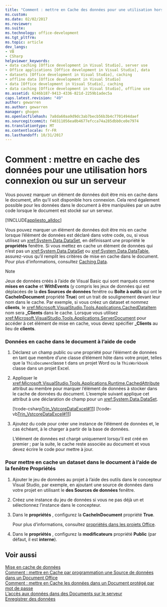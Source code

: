 ```yaml
---
title: "Comment : mettre en Cache des données pour une utilisation hors connexion ou sur un serveur | Documents Microsoft"
ms.custom: 
ms.date: 02/02/2017
ms.reviewer: 
ms.suite: 
ms.technology: office-development
ms.tgt_pltfrm: 
ms.topic: article
dev_langs:
- VB
- CSharp
helpviewer_keywords:
- data caching [Office development in Visual Studio], server use
- Office applications [Office development in Visual Studio], data
- datasets [Office development in Visual Studio], caching
- offline data [Office development in Visual Studio]
- data [Office development in Visual Studio], caching
- data caching [Office development in Visual Studio], offline use
ms.assetid: 6246b187-9413-4336-821d-2259b1adec5a
caps.latest.revision: "49"
author: gewarren
ms.author: gewarren
manager: ghogen
ms.openlocfilehash: 7a8da60aa9d9dc3ab7becb56b3b4c7701494daef
ms.sourcegitcommit: f40311056ea0b4677efcca74a285dbb0ce0e7974
ms.translationtype: MT
ms.contentlocale: fr-FR
ms.lasthandoff: 10/31/2017
---
```

# <a name="how-to-cache-data-for-use-offline-or-on-a-server"></a>Comment : mettre en cache des données pour une utilisation hors connexion ou sur un serveur
  Vous pouvez marquer un élément de données doit être mis en cache dans le document, afin qu’il soit disponible hors connexion. Cela rend également possible pour les données dans le document à être manipulées par un autre code lorsque le document est stocké sur un serveur.  
  
 [!INCLUDE[appliesto_alldoc](../vsto/includes/appliesto-alldoc-md.md)]  
  
 Vous pouvez marquer un élément de données doit être mis en cache lorsque l’élément de données est déclaré dans votre code, ou, si vous utilisez un <xref:System.Data.DataSet>, en définissant une propriété le **propriétés** fenêtre. Si vous mettez en cache un élément de données qui n’est pas un <xref:System.Data.DataSet> ou <xref:System.Data.DataTable>, assurez-vous qu’il remplit les critères de mise en cache dans le document. Pour plus d'informations, consultez [Caching Data](../vsto/caching-data.md).  
  
> [!NOTE]  
>  Jeux de données créés à l’aide de Visual Basic qui sont marqués comme **mises en cache** et **WithEvents** (y compris les jeux de données qui est déplacées de la **des Sources de données** fenêtre ou **Boîte à outils** qui ont le **CacheInDocument** propriété **True**) ont un trait de soulignement devant leur nom dans le cache. Par exemple, si vous créez un dataset et nommez **clients**, le <xref:Microsoft.VisualStudio.Tools.Applications.CachedDataItem> nom sera **_Clients** dans le cache. Lorsque vous utilisez <xref:Microsoft.VisualStudio.Tools.Applications.ServerDocument> pour accéder à cet élément de mise en cache, vous devez spécifier **_Clients** au lieu de **clients**.  
  
### <a name="to-cache-data-in-the-document-using-code"></a>Données en cache dans le document à l’aide de code  
  
1.  Déclarez un champ public ou une propriété pour l’élément de données en tant que membre d’une classe d’élément hôte dans votre projet, telles que la `ThisDocumen`classe t dans un projet Word ou la `ThisWorkbook` classe dans un projet Excel.  
  
2.  Appliquer le <xref:Microsoft.VisualStudio.Tools.Applications.Runtime.CachedAttribute> attribut au membre pour marquer l’élément de données à stocker dans le cache de données du document. L’exemple suivant applique cet attribut à une déclaration de champ pour un <xref:System.Data.DataSet>.  
  
     [!code-csharp[Trin_VstcoreDataExcel#11](../vsto/codesnippet/CSharp/Trin_VstcoreDataExcelCS/Sheet1.cs#11)]
     [!code-vb[Trin_VstcoreDataExcel#11](../vsto/codesnippet/VisualBasic/Trin_VstcoreDataExcelVB/Sheet1.vb#11)]  
  
3.  Ajoutez du code pour créer une instance de l’élément de données et, le cas échéant, à le charger à partir de la base de données.  
  
     L’élément de données est chargé uniquement lorsqu’il est créé en premier ; par la suite, le cache reste associée au document et vous devez écrire le code pour mettre à jour.  
  
### <a name="to-cache-a-dataset-in-the-document-by-using-the-properties-window"></a>Pour mettre en cache un dataset dans le document à l’aide de la fenêtre Propriétés  
  
1.  Ajouter le jeu de données au projet à l’aide des outils dans le concepteur Visual Studio, par exemple, en ajoutant une source de données dans votre projet en utilisant le **des Sources de données** fenêtre.  
  
2.  Créez une instance du jeu de données si vous ne pas déjà un et sélectionnez l’instance dans le concepteur.  
  
3.  Dans le **propriétés** , configurez la **CacheInDocument** propriété **True**.  
  
     Pour plus d’informations, consultez [propriétés dans les projets Office](../vsto/properties-in-office-projects.md).  
  
4.  Dans le **propriétés** , configurez la **modificateurs** propriété **Public** (par défaut, il est **interne**).  
  
## <a name="see-also"></a>Voir aussi  
 [Mise en cache de données](../vsto/caching-data.md)   
 [Comment : mettre en Cache par programmation une Source de données dans un Document Office](../vsto/how-to-programmatically-cache-a-data-source-in-an-office-document.md)   
 [Comment : mettre en Cache les données dans un Document protégé par mot de passe](../vsto/how-to-cache-data-in-a-password-protected-document.md)   
 [L’accès aux données dans des Documents sur le serveur](../vsto/accessing-data-in-documents-on-the-server.md)   
 [Enregistrer des données](/visualstudio/data-tools/saving-data)  
  
  